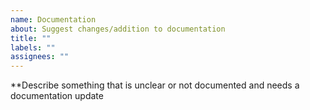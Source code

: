```yaml
---
name: Documentation
about: Suggest changes/addition to documentation
title: ""
labels: ""
assignees: ""
---
```


\*\*Describe something that is unclear or not documented and needs a documentation update
